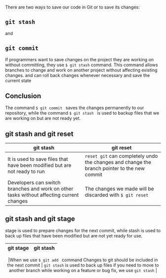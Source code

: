 There are two ways to save our code in Git or to save its changes:

## `git stash`

and

## `git commit`

If programmers want to save changes on the project they are working on without committing, they use `$ git stash` command. This command allows branches to change and work on another project without affecting existing changes. and can roll back changes whenever necessary and save the current state

## Conclusion

The command `$ git commit ` saves the changes permanently to our repository, while the command `$ git stash ` is used to backup files that we are working on but are not ready yet.

## git stash and git reset

<div align="center">

| git stash                                                                                | git reset                                                                                   |
| ---------------------------------------------------------------------------------------- | ------------------------------------------------------------------------------------------- |
| It is used to save files that have been modified but are not ready to run                | `reset git` can completely undo the changes and change the branch pointer to the new commit |
| Developers can switch branches and work on other tasks without affecting current changes | The changes we made will be discarded with `$ git reset`                                    |

</div>

## git stash and git stage

stage is used to prepare changes for the next commit, while stash is used to back up files that have been modified but are not yet ready for use.

<div align="center">

| git stage | git stash |
| --------- | --------- |

|When we use `$ git add ` command
Changes to git should be included in the next commit | `git stash` is used to back up files if you need to move to another branch while working on a feature or bug fix, we use `git stash` |

</div>
